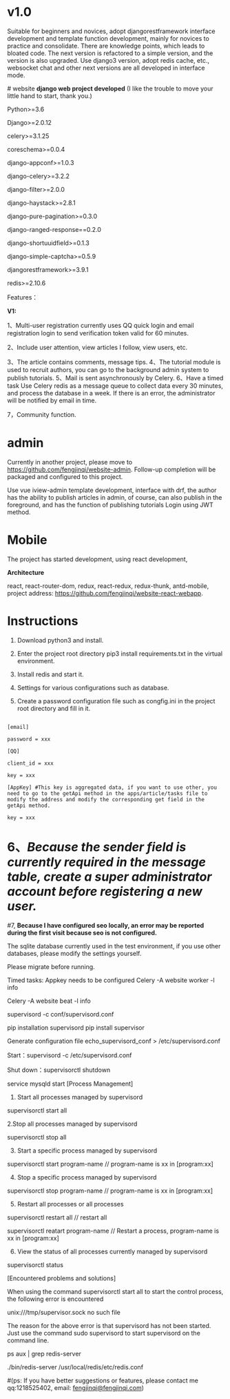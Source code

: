 # v1.0

Suitable for beginners and novices, adopt djangorestframework interface development and template function development, mainly for novices to practice and consolidate.
There are knowledge points, which leads to bloated code. The next version is refactored to a simple version, and the version is also upgraded. Use django3 version, adopt redis cache, etc., websocket chat and other next versions are all developed in interface mode.


﻿# website
**django web project developed**
(I like the trouble to move your little hand to start, thank you.)

Python>=3.6

Django>=2.0.12


celery>=3.1.25

coreschema>=0.0.4

django-appconf>=1.0.3

django-celery>=3.2.2

django-filter>=2.0.0

django-haystack>=2.8.1

django-pure-pagination>=0.3.0

django-ranged-response==0.2.0

django-shortuuidfield>=0.1.3

django-simple-captcha>=0.5.9

djangorestframework>=3.9.1

redis>=2.10.6



Features：

**V1:**

1、Multi-user registration currently uses QQ quick login and email registration login to send verification token valid for 60 minutes.

2、Include user attention, view articles I follow, view users, etc.

3、The article contains comments, message tips.
4、The tutorial module is used to recruit authors, you can go to the background admin system to publish tutorials.
5、Mail is sent asynchronously by Celery.
6、Have a timed task Use Celery redis as a message queue to collect data every 30 minutes, and process the database in a week. If there is an error, the administrator will be notified by email in time.

7，Community function.
# admin
Currently in another project, please move to https://github.com/fengjinqi/website-admin. Follow-up completion will be packaged and configured to this project.

Use vue iview-admin template development, interface with drf, the author has the ability to publish articles in admin, of course, can also publish in the foreground, and has the function of publishing tutorials
Login using JWT method.

# Mobile
The project has started development, using react development,

**Architecture**

react, react-router-dom, redux, react-redux, redux-thunk, antd-mobile, project address: https://github.com/fengjinqi/website-react-webapp.
# Instructions

1. Download python3 and install.

2. Enter the project root directory pip3 install requirements.txt in the virtual environment.

3. Install redis and start it.

4. Settings for various configurations such as database.

5. Create a password configuration file such as congfig.ini in the project root directory and fill in it.
```cython

[email]

password = xxx

[QQ]

client_id = xxx

key = xxx

[AppKey] #This key is aggregated data, if you want to use other, you need to go to the getApi method in the apps/article/tasks file to modify the address and modify the corresponding get field in the getApi method.

key = xxx
```
# 6、***Because the sender field is currently required in the message table, create a super administrator account before registering a new user.***

#7, **Because I have configured seo locally, an error may be reported during the first visit because seo is not configured.**

The sqlite database currently used in the test environment, if you use other databases, please modify the settings yourself.

Please migrate before running.

Timed tasks: Appkey needs to be configured
Celery -A website worker -l info

Celery -A website beat -l info

supervisord -c conf/supervisord.conf

pip installation supervisord
pip install supervisor



Generate configuration file
echo_supervisord_conf > /etc/supervisord.conf



Start：supervisord -c /etc/supervisord.conf


Shut down：supervisorctl shutdown



service mysqld start
[Process Management]

1. Start all processes managed by supervisord

supervisorctl start all

2.Stop all processes managed by supervisord

supervisorctl stop all

3. Start a specific process managed by supervisord

supervisorctl start program-name // program-name is xx in [program:xx]

4. Stop a specific process managed by supervisord

supervisorctl stop program-name // program-name is xx in [program:xx]

5. Restart all processes or all processes

supervisorctl restart all // restart all

supervisorctl reatart program-name // Restart a process, program-name is xx in [program:xx]

6. View the status of all processes currently managed by supervisord

supervisorctl status

[Encountered problems and solutions]

When using the command supervisorctl start all to start the control process, the following error is encountered

unix:///tmp/supervisor.sock no such file

The reason for the above error is that supervisord has not been started. Just use the command sudo supervisord to start supervisord on the command line.


ps aux | grep redis-server

./bin/redis-server /usr/local/redis/etc/redis.conf

#(ps: If you have better suggestions or features, please contact me qq:1218525402, email: fengjinqi@fengjinqi.com)
